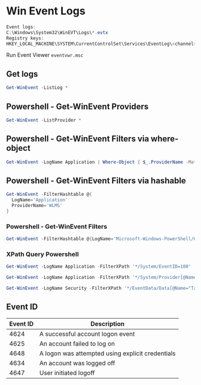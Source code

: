 # Win Event Logs

```powershell
Event logs:
C:\Windows\System32\WinEVT\Logs\*.evtx
Registry keys:
HKEY_LOCAL_MACHINE\SYSTEM\CurrentControlSet\Services\EventLog\<channel>\<provider>
```

Run Event Viewer `eventvwr.msc`


## Get logs

``` Powershell
Get-WinEvent -ListLog *
```

## Powershell - Get-WinEvent Providers

``` Powershell
Get-WinEvent -ListProvider *
```

## Powershell - Get-WinEvent Filters via where-object

``` Powershell
Get-WinEvent -LogName Application | Where-Object { $_.ProviderName -Match 'WLMS' }
```

## Powershell - Get-WinEvent Filters via hashable

``` Powershell
Get-WinEvent -FilterHashtable @{
  LogName='Application' 
  ProviderName='WLMS' 
}
```

### Powershell - Get-WinEvent Filters

``` Powershell
Get-WinEvent -FilterHashtable @{LogName='Microsoft-Windows-PowerShell/Operational'; ID=4104} | Select-Object -Property Message | Select-String -Pattern 'SecureString'
```

### XPath Query Powershell

``` Powershell
Get-WinEvent -LogName Application -FilterXPath '*/System/EventID=100'

Get-WinEvent -LogName Application -FilterXPath '*/System/Provider[@Name="WLMS"]'

Get-WinEvent -LogName Security -FilterXPath '*/EventData/Data[@Name="TargetUserName"]="System"' -MaxEvents 1
```

## Event ID

|Event ID|Description|
|---|---|
|4624|A successful account logon event|
|4625|An account failed to log on|
|4648|A logon was attempted using explicit credentials|
|4634|An account was logged off|
|4647|User initiated logoff|
